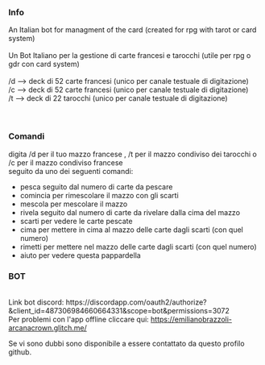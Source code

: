 <p>&nbsp;</p>
<h3>Info</h3>
<p>An Italian bot for managment of the card (created for rpg with tarot or card system)<br /><br /> Un Bot Italiano per la gestione di carte francesi e tarocchi (utile per rpg o gdr con card system)<br /> <br /> /d --&gt; deck di 52 carte francesi (unico per canale testuale di digitazione)<br /> /c --&gt; deck di 52 carte francesi (unico per canale testuale di digitazione)<br /> /t --&gt; deck di 22 tarocchi (unico per canale testuale di digitazione)<br /> <br /><br /></p>
<h3>Comandi</h3>

digita /d per il tuo mazzo francese , /t per il mazzo condiviso dei tarocchi o /c per il mazzo condiviso francese<br /> 
seguito da uno dei seguenti comandi:<br /> 
<ul>
<li>pesca seguito dal numero di carte da pescare</li>
<li>comincia per rimescolare il mazzo con gli scarti</li>
<li>mescola per mescolare il mazzo</li>
<li>rivela seguito dal numero di carte da rivelare dalla cima del mazzo</li>
<li>scarti per vedere le carte pescate</li>
<li>cima per mettere in cima al mazzo delle carte dagli scarti (con quel numero)</li>
<li>rimetti per mettere nel mazzo delle carte dagli scarti (con quel numero)</li>
<li>aiuto per vedere questa pappardella</li>
</ul>
<h3>BOT</h3>
<p><br /> Link bot discord: https://discordapp.com/oauth2/authorize?&amp;client_id=487306984660664331&amp;scope=bot&amp;permissions=3072 <br />Per problemi con l'app offline cliccare qui:&nbsp;<a href="https://emilianobrazzoli-arcanacrown.glitch.me/">https://emilianobrazzoli-arcanacrown.glitch.me/</a></p>
<p>Se vi sono dubbi sono disponibile a essere contattato da questo profilo github.</p>

